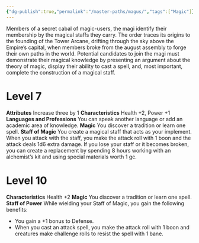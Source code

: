 ```yaml
---
{"dg-publish":true,"permalink":"/master-paths/magus/","tags":["Magic"]}
---
```


Members of a secret cabal of magic-users, the magi identify their membership by the magical staffs they carry. The order traces its origins to the founding of the Tower Arcane, drifting through the sky above the Empire’s capital, when members broke from the august assembly to forge their own paths in the world. Potential candidates to join the magi must demonstrate their magical knowledge by presenting an argument about the theory of magic, display their ability to cast a spell, and, most important, complete the construction of a magical staff.
# Level 7
**Attributes** Increase three by 1
**Characteristics** Health +2, Power +1
**Languages and Professions** You can speak another language or add an academic area of knowledge.
**Magic** You discover a tradition or learn one spell.
**Staff of Magic** You create a magical staff that acts as your implement. When you attack with the staff, you make the attack roll with 1 boon and the attack deals 1d6 extra damage.
If you lose your staff or it becomes broken, you can create a replacement by spending 8 hours working with an alchemist’s kit and using special materials worth 1 gc.
# Level 10
**Characteristics** Health +2
**Magic** You discover a tradition or learn one spell.
**Staff of Power** While wielding your Staff of Magic, you gain the following benefits:
- You gain a +1 bonus to Defense.
- When you cast an attack spell, you make the attack roll with 1 boon and creatures make challenge rolls to resist the spell with 1 bane.